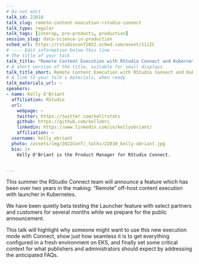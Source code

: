 ```yaml
---
# Do not edit
talk_id: 22010
talk_slug: remote-content-execution-rstudio-connect
talk_type: regular
talk_tags: [interop, pro-products, production]
session_slug: data-science-in-production
sched_url: https://rstudioconf2022.sched.com/event/11iZC
# ---- Edit information below this line ----
# The title of your talk
talk_title: "Remote Content Execution with RStudio Connect and Kubernetes"
# A short version of the title, suitable for small displays
talk_title_short: Remote Content Execution with RStudio Connect and Kubernetes
# A link to your talk's materials, when ready
talk_materials_url: ~
speakers:
- name: Kelly O'Briant
  affiliation: RStudio
  url:
    webpage: ~
    twitter: https://twitter.com/kellrstats
    github: https://github.com/kellobri
    linkedin: https://www.linkedin.com/in/kellyobriant/
    affiliation: ~
  username: kelly_obriant
  photo: /assets/img/2022Conf/_talks/22010_kelly-obriant.jpg
  bio: |+
    Kelly O'Briant is the Product Manager for RStudio Connect.


---
```


<!-- ABSTRACT ----
Please write abstract below. You may use simple markdown (links, code style, bold, italics)
-->

This summer the RStudio Connect team will announce a feature which has been over
two years in the making: “Remote” off-host content execution with launcher in
Kubernetes.

We have been quietly beta testing the Launcher feature with select partners and
customers for several months while we prepare for the public announcement.

This talk will highlight why someone might want to use this new execution
mode with Connect, show just how seamless it is to get everything configured
in a fresh environment on EKS, and finally set some critical context for what
publishers and administrators should expect by addressing the anticipated FAQs.
